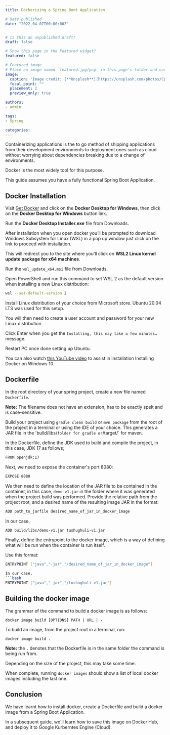 ```yaml
---
title: Dockerizing a Spring Boot Application

# Date published
date: "2022-04-07T00:00:00Z"


# Is this an unpublished draft?
draft: false

# Show this page in the Featured widget?
featured: false

# Featured image
# Place an image named `featured.jpg/png` in this page's folder and customize its options here.
image:
  caption: 'Image credit: [**Unsplash**](https://unsplash.com/photos/CpkOjOcXdUY)'
  focal_point: ""
  placement: 2
  preview_only: true

authors:
- admin

tags:
- Spring

categories:
---
```


Containerizing applications is the to go method of shipping applications from their development environments to deployment ones such as cloud without worrying about 
dependencies breaking due to a change of environments.

Docker is the most widely tool for this purpose. 

This guide assumes you have a fully functional Spring Boot Application.


## Docker Installation
Visit [Get Docker](https://docs.docker.com/get-docker/)  and click on the **Docker Desktop for Windows**, then click on the **Docker Desktop for Windows** button link.

Run the **Docker Desktop Installer.exe** file from Downloads.

After installation when you open docker you’ll be prompted to download Windows Subsystem for Linux (WSL) in a pop up window just click on the link to proceed with installation.


This will redirect you to the site where you’ll click on **WSL2 Linux kernel update package for x64 machines**.

Run the `wsl_update_x64.msi` file from Downloads.

Open PowerShell and run this command to set WSL 2 as the default version when installing a new Linux distribution:


```bash
wsl --set-default-version 2
```
Install Linux distribution of your choice from Microsoft store. Ubuntu 20.04 LTS was used for this setup.

You will then need to create a user account and password for your new Linux distribution.

Click Enter when you get the `Installing, this may take a few minutes…` message. 

Restart PC once done setting up Ubuntu.

You can also watch [this YouTube video](https://www.youtube.com/watch?v=lIkxbE_We1I) to assist in installation Installing Docker on Windows 10.

## Dockerfile

In the root directory of your spring project, create a new file named `Dockerfile`. 

**Note:** The filename does not have an extension, has to be exactly spelt and is case-sensitive.

Build your project using `gradle clean build` or `mvn package` from the root of the project in a terminal or using the IDE of your choice.
This generates a JAR file in the 'build/libs/` folder for gradle or `/target/` for maven.

In the Dockerfile, define the JDK used to build and compile the project, in this case, JDK 17 as follows;
```bash
FROM openjdk:17
```

Next, we need to expose the container's port 8080:
```bash
EXPOSE 8080
```

We then need to define the location of the JAR file to be contained in the container, in this case, `demo-v1.jar` in the folder where it was generated when the project 
build was performed.
Provide the relative path from the project root, and a desired name of the resulting image JAR in the format:
```bash
ADD path_to_jarfile desired_name_of_jar_in_docker_image
```
In our case,

```bash
ADD build/libs/demo-v1.jar tushughuli-v1.jar
```
Finally, define the entrypoint to the docker image, which is a way of defining what will be run when the container is run itself.

Use this format:
```bash
ENTRYPOINT ["java","-jar","/desired_name_of_jar_in_docker_image"]

In our case,
```bash
ENTRYPOINT ["java","-jar","/tushughuli-v1.jar"]
```

## Building the docker image

The grammar of the command to build a docker image is as follows:

`docker image build [OPTIONS] PATH | URL | -`

To build an image, from the project root in a terminal, run:

`docker image build .`

**Note:** the `.` denotes that the Dockerfile is in the same folder the command is being run from.

Depending on the size of the project, this may take some time.

When complete, running `docker images` should show a list of local docker images including the last one.

## Conclusion
We have learnt how to install docker, create a Dockerfile and build a docker image from a Spring Boot Application.

In a subsequent guide, we'll learn how to save this image on Docker Hub, and deploy it to Google Kurberntes Engine (Cloud).

